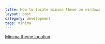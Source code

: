 ```yaml
---
title: How to locate minima theme on windows
layout: post
category: development
tags: minima
---
```


[Minima theme location](C:\RailsInstaller\Ruby2.3.0\lib\ruby\gems\2.3.0\gems\minima-2.1.0)
